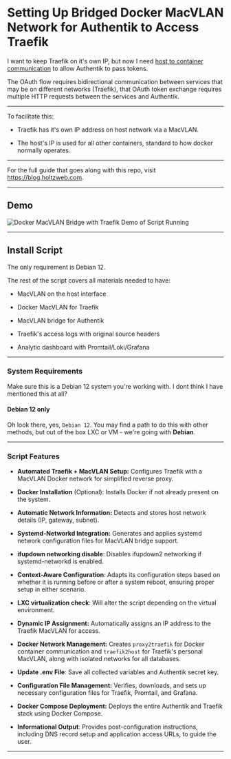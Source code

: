 # Setting Up Bridged Docker MacVLAN Network for Authentik to Access Traefik


I want to keep Traefik on it's own IP, but now I need [host to container communication](https://blog.holtzweb.com/posts/docker-macvlan-for-traefik-analytic-dashboards/#step-4-enable-host-to-container-communication) to allow Authentik to pass tokens.

The OAuth flow requires bidirectional communication between services that may be on different networks (Traefik), that OAuth token exchange requires multiple HTTP requests between the services and Authentik.


* * *

To facilitate this: 

- Traefik has it's own IP address on host network via a MacVLAN.

- The host's IP is used for all other containers, standard to how docker normally operates.


* * *

For the full guide that goes along with this repo, visit https://blog.holtzweb.com.



* * *

## Demo 

![Docker MacVLAN Bridge with Traefik Demo of Script Running](https://raw.githubusercontent.com/MarcusHoltz/marcusholtz.github.io/refs/heads/main/assets/img/posts/traefik-macvlan-bridge--host-to-container-communication.gif)





* * *

## Install Script

The only requirement is Debian 12. 

The rest of the script covers all materials needed to have:

- MacVLAN on the host interface 

- Docker MacVLAN for Traefik

- MacVLAN bridge for Authentik

- Traefik's access logs with original source headers

- Analytic dashboard with Promtail/Loki/Grafana


* * *

### System Requirements

Make sure this is a Debian 12 system you're working with. I dont think I have mentioned this at all?


#### Debian 12 only

Oh look there, yes, `Debian 12`. You may find a path to do this with other methods, but out of the box LXC or VM - we're going with **Debian**.


* * *

### Script Features

- **Automated Traefik + MacVLAN Setup:** Configures Traefik with a MacVLAN Docker network for simplified reverse proxy.

- **Docker Installation** (Optional): Installs Docker if not already present on the system.

- **Automatic Network Information:** Detects and stores host network details (IP, gateway, subnet).

- **Systemd-Networkd Integration:** Generates and applies systemd network configuration files for MacVLAN bridge support.

- **ifupdown networking disable**: Disables ifupdown2 networking if systemd-networkd is enabled.

- **Context-Aware Configuration**: Adapts its configuration steps based on whether it is running before or after a system reboot, ensuring proper setup in either scenario.

- **LXC virtualization check**: Will alter the script depending on the virtual environment.

- **Dynamic IP Assignment:** Automatically assigns an IP address to the Traefik MacVLAN for access.

- **Docker Network Management:** Creates `proxy2traefik` for Docker container communication and `traefik2host` for Traefik's personal MacVLAN, along with isolated networks for all databases.

- **Update .env File**: Save all collected variables and Authentik secret key.

- **Configuration File Management:** Verifies, downloads, and sets up necessary configuration files for Traefik, Promtail, and Grafana.

- **Docker Compose Deployment:** Deploys the entire Authentik and Traefik stack using Docker Compose.

- **Informational Output**: Provides post-configuration instructions, including DNS record setup and application access URLs, to guide the user.



* * *


